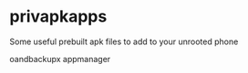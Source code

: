 # privapkapps
Some useful prebuilt apk files to add to your unrooted phone

oandbackupx
appmanager

